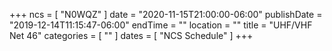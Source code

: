 +++
ncs = [ "N0WQZ" ]
date = "2020-11-15T21:00:00-06:00"
publishDate = "2019-12-14T11:15:47-06:00"
endTime = ""
location = ""
title = "UHF/VHF Net 46"
categories = [ "" ]
dates = [ "NCS Schedule" ]
+++
